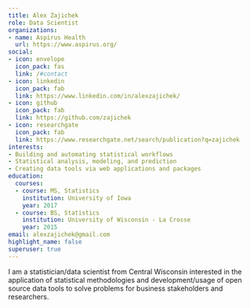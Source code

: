 ```yaml
---
title: Alex Zajichek
role: Data Scientist
organizations:
- name: Aspirus Health
  url: https://www.aspirus.org/
social:
- icon: envelope
  icon_pack: fas
  link: /#contact
- icon: linkedin
  icon_pack: fab
  link: https://www.linkedin.com/in/alexzajichek/
- icon: github
  icon_pack: fab
  link: https://github.com/zajichek
- icon: researchgate
  icon_pack: fab
  link: https://www.researchgate.net/search/publication?q=zajichek
interests:
- Building and automating statistical workflows
- Statistical analysis, modeling, and prediction
- Creating data tools via web applications and packages
education:
  courses:
  - course: MS, Statistics
    institution: University of Iowa
    year: 2017
  - course: BS, Statistics
    institution: University of Wisconsin - La Crosse
    year: 2015
email: alexzajichek@gmail.com
highlight_name: false
superuser: true
---
```


I am a statistician/data scientist from Central Wisconsin interested in the application of statistical methodologies and development/usage of open source data tools to solve problems for business stakeholders and researchers.
